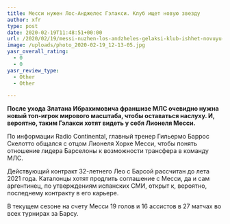 ```yaml
---
title: Месси нужен Лос-Анджелес Гэлакси. Клуб ищет новую звезду
author: xfr
type: post
date: 2020-02-19T11:48:51+00:00
url: /2020/02/19/messi-nuzhen-los-andzheles-gelaksi-klub-ishhet-novuyu-zvezdu/
image: /uploads/photo_2020-02-19_12-13-05.jpg
yasr_overall_rating:
  - 0
  - 0
yasr_review_type:
  - Other
  - Other

---
```

**После ухода Златана Ибрахимовича франшизе МЛС очевидно нужна новый топ-игрок мирового масштаба, чтобы оставаться наслуху. И, вероятно, таким Гэлакси хотят видеть у себя Лионеля Месси.**

По информации Radio Continental, главный тренер Гильермо Баррос Скелотто общался с отцом Лионеля Хорхе Месси, чтобы понять отношение лидера Барселоны к возможности трансфера в команду МЛС.

Действующий контракт 32-летнего Лео с Барсой рассчитан до лета 2021 года. Каталонцы хотят продлить соглашение с Месси, да и сам аргентинец, по утверждениям испанских СМИ, открыт к, вероятно, последнему контракту в его карьере.

В текущем сезоне на счету Месси 19 голов и 16 ассистов в 27 матчах во всех турнирах за Барсу.